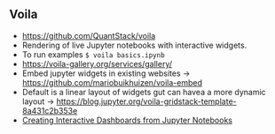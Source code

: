 ## Voila
* https://github.com/QuantStack/voila
* Rendering of live Jupyter notebooks with interactive widgets.
* To run examples `$ voila basics.ipynb`
* https://voila-gallery.org/services/gallery/
* Embed jupyter widgets in existing websites -> https://github.com/mariobuikhuizen/voila-embed
* Default is a linear layout of widgets gut can havea a more dynamic layout -> https://blog.jupyter.org/voila-gridstack-template-8a431c2b353e
* [Creating Interactive Dashboards from Jupyter Notebooks](https://pbpython.com/interactive-dashboards.html)
